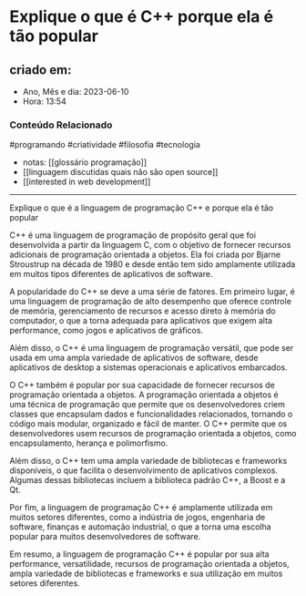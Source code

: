 # Explique o que é C++ porque ela é tão popular

## criado em: 
-  Ano, Mês e dia: 2023-06-10
- Hora: 13:54

### Conteúdo Relacionado

#programando #criatividade #filosofia #tecnologia 
- notas: [[glossário programação]]
- [[linguagem discutidas quais não são open source]]
- [[interested in web development]]

---

Explique o que é a linguagem de programação C++ e porque ela é tão popular

C++ é uma linguagem de programação de propósito geral que foi desenvolvida a partir da linguagem C, com o objetivo de fornecer recursos adicionais de programação orientada a objetos. Ela foi criada por Bjarne Stroustrup na década de 1980 e desde então tem sido amplamente utilizada em muitos tipos diferentes de aplicativos de software.

A popularidade do C++ se deve a uma série de fatores. Em primeiro lugar, é uma linguagem de programação de alto desempenho que oferece controle de memória, gerenciamento de recursos e acesso direto à memória do computador, o que a torna adequada para aplicativos que exigem alta performance, como jogos e aplicativos de gráficos.

Além disso, o C++ é uma linguagem de programação versátil, que pode ser usada em uma ampla variedade de aplicativos de software, desde aplicativos de desktop a sistemas operacionais e aplicativos embarcados.

O C++ também é popular por sua capacidade de fornecer recursos de programação orientada a objetos. A programação orientada a objetos é uma técnica de programação que permite que os desenvolvedores criem classes que encapsulam dados e funcionalidades relacionados, tornando o código mais modular, organizado e fácil de manter. O C++ permite que os desenvolvedores usem recursos de programação orientada a objetos, como encapsulamento, herança e polimorfismo.

Além disso, o C++ tem uma ampla variedade de bibliotecas e frameworks disponíveis, o que facilita o desenvolvimento de aplicativos complexos. Algumas dessas bibliotecas incluem a biblioteca padrão C++, a Boost e a Qt.

Por fim, a linguagem de programação C++ é amplamente utilizada em muitos setores diferentes, como a indústria de jogos, engenharia de software, finanças e automação industrial, o que a torna uma escolha popular para muitos desenvolvedores de software.

Em resumo, a linguagem de programação C++ é popular por sua alta performance, versatilidade, recursos de programação orientada a objetos, ampla variedade de bibliotecas e frameworks e sua utilização em muitos setores diferentes.